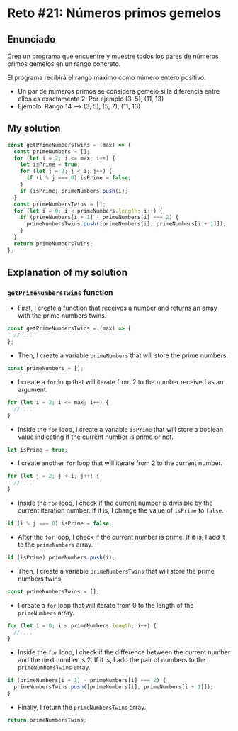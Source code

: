 # Reto #21: Números primos gemelos

## Enunciado

Crea un programa que encuentre y muestre todos los pares de números primos gemelos en un rango concreto.

El programa recibirá el rango máximo como número entero positivo.

- Un par de números primos se considera gemelo si la diferencia entre ellos es exactamente 2. Por ejemplo (3, 5), (11, 13)
- Ejemplo: Rango 14 --> (3, 5), (5, 7), (11, 13)

## My solution

```js
const getPrimeNumbersTwins = (max) => {
  const primeNumbers = [];
  for (let i = 2; i <= max; i++) {
    let isPrime = true;
    for (let j = 2; j < i; j++) {
      if (i % j === 0) isPrime = false;
    }
    if (isPrime) primeNumbers.push(i);
  }
  const primeNumbersTwins = [];
  for (let i = 0; i < primeNumbers.length; i++) {
    if (primeNumbers[i + 1] - primeNumbers[i] === 2) {
      primeNumbersTwins.push([primeNumbers[i], primeNumbers[i + 1]]);
    }
  }
  return primeNumbersTwins;
};
```

## Explanation of my solution

### `getPrimeNumbersTwins` function

- First, I create a function that receives a number and returns an array with the prime numbers twins.

```js
const getPrimeNumbersTwins = (max) => {
  // ...
};
```

- Then, I create a variable `primeNumbers` that will store the prime numbers.

```js
const primeNumbers = [];
```

- I create a `for` loop that will iterate from 2 to the number received as an argument.

```js
for (let i = 2; i <= max; i++) {
  // ...
}
```

- Inside the `for` loop, I create a variable `isPrime` that will store a boolean value indicating if the current number is prime or not.

```js
let isPrime = true;
```

- I create another `for` loop that will iterate from 2 to the current number.

```js
for (let j = 2; j < i; j++) {
  // ...
}
```

- Inside the `for` loop, I check if the current number is divisible by the current iteration number. If it is, I change the value of `isPrime` to `false`.

```js
if (i % j === 0) isPrime = false;
```

- After the `for` loop, I check if the current number is prime. If it is, I add it to the `primeNumbers` array.

```js
if (isPrime) primeNumbers.push(i);
```

- Then, I create a variable `primeNumbersTwins` that will store the prime numbers twins.

```js
const primeNumbersTwins = [];
```

- I create a `for` loop that will iterate from 0 to the length of the `primeNumbers` array.

```js
for (let i = 0; i < primeNumbers.length; i++) {
  // ...
}
```

- Inside the `for` loop, I check if the difference between the current number and the next number is 2. If it is, I add the pair of numbers to the `primeNumbersTwins` array.

```js
if (primeNumbers[i + 1] - primeNumbers[i] === 2) {
  primeNumbersTwins.push([primeNumbers[i], primeNumbers[i + 1]]);
}
```

- Finally, I return the `primeNumbersTwins` array.

```js
return primeNumbersTwins;
```
